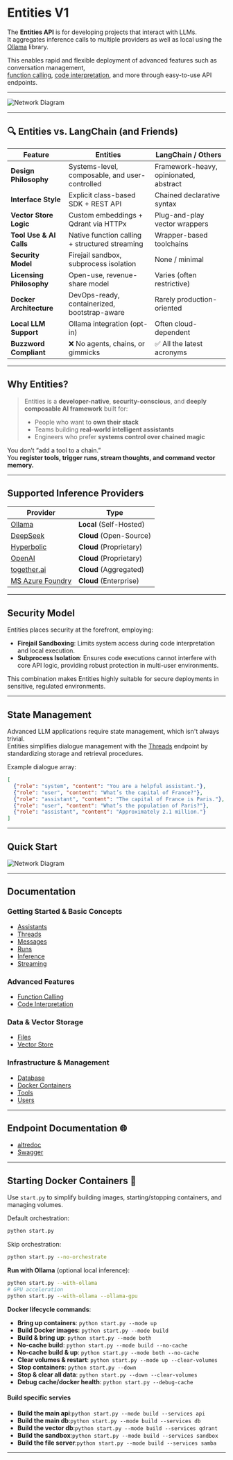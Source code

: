 #  Entities V1

The **Entities API** is for developing projects that interact with LLMs.  
It aggregates inference calls to multiple providers as well as local using the [Ollama](https://github.com/ollama) library.

This enables rapid and flexible deployment of advanced features such as conversation management,  
[function calling](/docs/function_calling.md), [code interpretation](/docs/code_interpretation.md), and more through easy-to-use API endpoints.

---

![Network Diagram](assets/docker_containers.png)



---


## 🔍 Entities vs. LangChain (and Friends)

| Feature                          | **Entities**                                    | LangChain / Others                     |
|----------------------------------|-------------------------------------------------|----------------------------------------|
| **Design Philosophy**            | Systems-level, composable, and user-controlled  | Framework-heavy, opinionated, abstract |
| **Interface Style**              | Explicit class-based SDK + REST API             | Chained declarative syntax             |
| **Vector Store Logic**           | Custom embeddings + Qdrant via HTTPx            | Plug-and-play vector wrappers          |
| **Tool Use & AI Calls**          | Native function calling + structured streaming  | Wrapper-based toolchains               |
| **Security Model**               | Firejail sandbox, subprocess isolation          | None / minimal                         |
| **Licensing Philosophy**         | Open-use, revenue-share model                   | Varies (often restrictive)             |
| **Docker Architecture**          | DevOps-ready, containerized, bootstrap-aware    | Rarely production-oriented             |
| **Local LLM Support**            | Ollama integration (opt-in)                     | Often cloud-dependent                  |
| **Buzzword Compliant**           | ❌ No agents, chains, or gimmicks               | ✅ All the latest acronyms             |

---

##  Why Entities?

> Entities is a **developer-native**, **security-conscious**, and **deeply composable AI framework** built for:
>
> - People who want to **own their stack**
> - Teams building **real-world intelligent assistants**
> - Engineers who prefer **systems control over chained magic**

You don’t “add a tool to a chain.”  
You **register tools, trigger runs, stream thoughts, and command vector memory.**

---

## Supported Inference Providers

| Provider                                        | Type                        |
|-------------------------------------------------|-----------------------------|
| [Ollama](https://github.com/ollama)             | **Local** (Self-Hosted)     |
| [DeepSeek](https://platform.deepseek.com/)      | **Cloud** (Open-Source)     |
| [Hyperbolic](https://hyperbolic.xyz/)           | **Cloud** (Proprietary)     |
| [OpenAI](https://platform.openai.com/)          | **Cloud** (Proprietary)     |
| [together.ai](https://www.together.ai/)         | **Cloud** (Aggregated)      |
| [MS Azure Foundry](https://azure.microsoft.com) | **Cloud** (Enterprise)      |

---

## Security Model 

Entities places security at the forefront, employing:

- **Firejail Sandboxing**: Limits system access during code interpretation and local execution.
- **Subprocess Isolation**: Ensures code executions cannot interfere with core API logic, providing robust protection in multi-user environments.

This combination makes Entities highly suitable for secure deployments in sensitive, regulated environments.

---

## State Management

Advanced LLM applications require state management, which isn't always trivial.  
Entities simplifies dialogue management with the [Threads](/docs/threads.md) endpoint by standardizing storage and retrieval procedures.

Example dialogue array:

```json
[
  {"role": "system", "content": "You are a helpful assistant."},
  {"role": "user", "content": "What’s the capital of France?"},
  {"role": "assistant", "content": "The capital of France is Paris."},
  {"role": "user", "content": "What’s the population of Paris?"},
  {"role": "assistant", "content": "Approximately 2.1 million."}
]
```

---

## Quick Start 


![Network Diagram](assets/quik_start-work_flow.png)


---

## Documentation

### Getting Started & Basic Concepts

- [Assistants](https://github.com/frankie336/projectdavid/blob/master/docs/assistants.md)  
- [Threads](https://github.com/frankie336/projectdavid/blob/master/docs/threads.md)  
- [Messages](https://github.com/frankie336/projectdavid/blob/master/docs/messages.md)  
- [Runs](https://github.com/frankie336/projectdavid/blob/master/docs/runs.md)  
- [Inference](https://github.com/frankie336/projectdavid/blob/master/docs/inference.md)  
- [Streaming](/docs/streams.md)  

### Advanced Features

- [Function Calling](/docs/function_calling.md)  
- [Code Interpretation](/docs/code_interpretation.md)  

### Data & Vector Storage

- [Files](/docs/files.md)  
- [Vector Store](/docs/vector_store.md)  

### Infrastructure & Management

- [Database](/docs/database.md)  
- [Docker Containers](/docs/docker_containers.md)  
- [Tools](/docs/tools.md)  
- [Users](/docs/users.md)

---

## Endpoint Documentation 🌐

- [altredoc](http://your-domain/altredoc/)
- [Swagger](http://your-domain/mydocs#/)

---

## Starting Docker Containers 🐳

Use `start.py` to simplify building images, starting/stopping containers, and managing volumes.

Default orchestration:
```bash
python start.py
```

Skip orchestration:
```bash
python start.py --no-orchestrate
```

**Run with Ollama** (optional local inference):

```bash
python start.py --with-ollama
# GPU acceleration
python start.py --with-ollama --ollama-gpu
```

**Docker lifecycle commands**:

- **Bring up containers**: `python start.py --mode up`
- **Build Docker images**: `python start.py --mode build`
- **Build & bring up**: `python start.py --mode both`
- **No-cache build**: `python start.py --mode build --no-cache`
- **No-cache build & up**: `python start.py --mode both --no-cache`
- **Clear volumes & restart**: `python start.py --mode up --clear-volumes`
- **Stop containers**: `python start.py --down`
- **Stop & clear all data**: `python start.py --down --clear-volumes`
- **Debug cache/docker health**: `python start.py --debug-cache`

#### Build specific servies

- **Build the main api**:`python start.py --mode build --services api`
- **Build the main db**:`python start.py --mode build --services db`
- **Build the vector db**:`python start.py --mode build --services qdrant`
- **Build the sandbox**:`python start.py --mode build --services sandbox`
- **Build the file server**:`python start.py --mode build --services samba`
---

